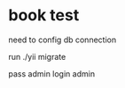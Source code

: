 book test
============================
need to config db connection

run ./yii migrate

pass admin
login admin

